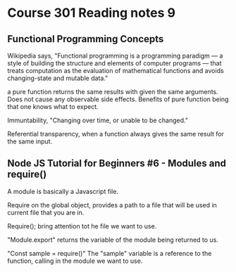 # Course 301 Reading notes 9

## Functional Programming Concepts

Wikipedia says, "Functional programming is a programming paradigm — a style of building the structure and elements of computer programs — that treats computation as the evaluation of mathematical functions and avoids changing-state and mutable data."

a pure function returns the same results with given the same arguments. Does not cause any observable side effects. Benefits of pure function being that one knows what to expect.

Immuntability, "Changing over time, or unable to be changed."

Referential transparency, when a function always gives the same result for the same input.

## Node JS Tutorial for Beginners #6 - Modules and require()

A module is basically a Javascript file.

Require on the global object, provides a path to a file that will be used in current file that you are in.

Require(); bring attention tot he file we want to use.

"Module.export" returns the variable of the module being returned to us.

"Const sample = require()" The "sample" variable is a reference to the function, calling in the module we want to use.
